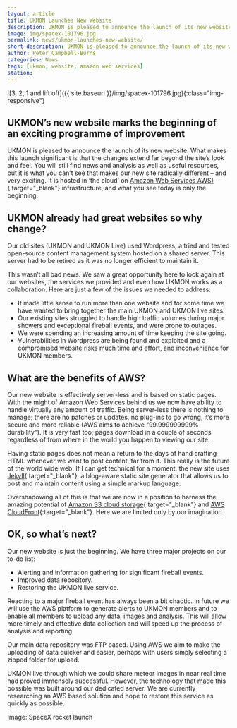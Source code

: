 ```yaml
---
layout: article
title: UKMON Launches New Website
description: UKMON is pleased to announce the launch of its new website. Radically different and very exciting website is now server-less on Amazon Web Services architecture
image: img/spacex-101796.jpg
permalink: news/ukmon-launches-new-website/
short-description: UKMON is pleased to announce the launch of its new website. Radically different and very exciting website is now server-less on Amazon Web Services architecture
author: Peter Campbell-Burns
categories: News
tags: [ukmon, website, amazon web services]
station:
---
```


![3, 2, 1 and lift off]({{ site.baseurl }}/img/spacex-101796.jpg){:class="img-responsive"}

## UKMON’s new website marks the beginning of an exciting programme of improvement ##

UKMON is pleased to announce the launch of its new website.  What makes this launch significant is that the changes extend far beyond the site’s look and feel.  You will still find news and analysis as well as useful resources, but it is what you can’t see that makes our new site radically different – and very exciting.  It is hosted in ‘the cloud’ on [Amazon Web Services AWS)](https://aws.amazon.com){:target="\_blank"} infrastructure, and what you see today is only the beginning.

## UKMON already had great websites so why change? ##

Our old sites (UKMON and UKMON Live) used Wordpress, a tried and tested open-source content management system hosted on a shared server. This server had to be retired as it was no longer efficient to maintain it.

This wasn’t all bad news.  We saw a great opportunity here to look again at our websites, the services we provided and even how UKMON works as a collaboration.  Here are just a few of the issues we needed to address:

- It made little sense to run more than one website and for some time we have wanted to bring together the main UKMON and UKMON live sites.
- Our existing sites struggled to handle high traffic volumes during major showers and exceptional fireball events, and were prone to outages.
- We were spending an increasing amount of time keeping the site going.
- Vulnerabilities in Wordpress are being found and exploited and a compromised website risks much time and effort, and inconvenience for UKMON members.

## What are the benefits of AWS? ##

Our new website is effectively server-less and is based on static pages.  With the might of Amazon Web Services behind us we now have ability to handle virtually any amount of traffic.  Being server-less there is nothing to manage; there are no patches or updates, no plug-ins to go wrong, it’s more secure and more reliable (AWS aims to achieve “99.999999999% durability”).  It is very fast too; pages download in a couple of seconds regardless of from where in the world you happen to viewing our site.

Having static pages does not mean a return to the days of hand crafting HTML whenever we want to post content, far from it. This really is the future of the world wide web.  If I can get technical for a moment, the new site uses [Jekyll](https://jekyllrb.com){:target="\_blank"}, a blog-aware static site generator that allows us to post and maintain content using a simple markup language.

Overshadowing all of this is that we are now in a position to harness the amazing potential of [Amazon S3 cloud storage](https://aws.amazon.com/s3/){:target="\_blank"} and [AWS CloudFront](https://aws.amazon.com/cloudfront/){:target="\_blank"}.  Here we are limited only by our imagination.

## OK, so what’s next? ##

Our new website is just the beginning.  We have three major projects on our to-do list:

- Alerting and information gathering for significant fireball events.
- Improved data repository.
- Restoring the UKMON live service.

Reacting to a major fireball event has always been a bit chaotic.  In future we will use the AWS platform to generate alerts to UKMON members and to enable all members to upload any data, images and analysis.  This will allow more timely and effective data collection and will speed up the process of analysis and reporting.

Our main data repository was FTP based.  Using AWS we aim to make the uploading of data quicker and easier, perhaps with users simply selecting a zipped folder for upload.

UKMON live through which we could share meteor images in near real time had proved immensely successful.  However, the technology that made this possible was built around our dedicated server.  We are currently researching an AWS based solution and hope to restore this service as quickly as possible.

Image: SpaceX rocket launch
